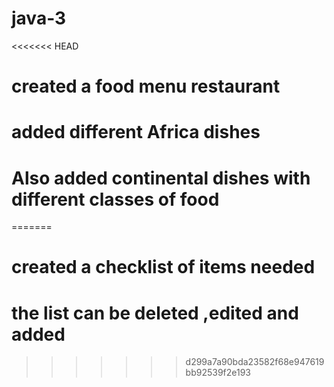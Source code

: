 # java-3
<<<<<<< HEAD
# created a food menu restaurant
# added different Africa dishes
# Also added continental dishes with different classes of food
=======
# created a checklist of items needed
# the list can be deleted ,edited and added
>>>>>>> d299a7a90bda23582f68e947619bb92539f2e193
